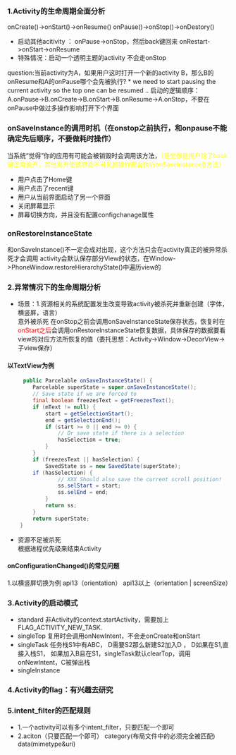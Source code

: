 ### 1.Activity的生命周期全面分析
onCreate()->onStart()->onResume()
onPause()->onStop()->onDestory()

   * 启动其他acitivity ： onPause->onStop，然后back键回来 onRestart->onStart->onResume
   * 特殊情况：启动一个透明主题的activity 不会走onStop
   
 question:当前activity为A，如果用户这时打开一个新的activity B，那么B的onResume和A的onPause哪个会先被执行?
    * we need to start pausing the current activity so the top one can be resumed ..
    启动的逻辑顺序：A.onPause->B.onCreate->B.onStart->B.onResume->A.onStop，不要在onPause中做过多操作影响打开下个界面
    
 ### onSaveInstance的调用时机（在onstop之前执行，和onpause不能确定先后顺序，不要做耗时操作）
当系统“觉得”你的应用有可能会被销毁时会调用该方法，<font color="#FFFF00">（感觉像是用户除了back键正常离开，其他离开使该界面不可见的操作都会执行onSaveInstance()方法）</font>
  + 用户点击了Home键
  + 用户点击了recent键
  + 用户从当前界面启动了另一个界面
  + 关闭屏幕显示
  + 屏幕切换方向，并且没有配置configchanage属性

### onRestoreInstanceState
和onSaveInstance()不一定会成对出现，这个方法只会在activity真正的被异常杀死才会调用
activity会默认保存部分View的状态，在Window->PhoneWindow.restoreHierarchyState()中遍历view的
    
 ### 2.异常情况下的生命周期分析
 * 场景：1.资源相关的系统配置发生改变导致activity被杀死并重新创建（字体，横竖屏，语言）
 </br>意外被杀死  在onStop之前会调用onSaveInstanceState保存状态，恢复时在<font color="#FF0000">onStart之后</font>会调用onRestoreInstanceState恢复数据，具体保存的数据要看view的对应方法所恢复的值（委托思想：Activity->Window->DecorView->子view保存）
 #### 以TextView为例
```java
     public Parcelable onSaveInstanceState() {
        Parcelable superState = super.onSaveInstanceState();
        // Save state if we are forced to
        final boolean freezesText = getFreezesText();
        if (mText != null) {
            start = getSelectionStart();
            end = getSelectionEnd();
            if (start >= 0 || end >= 0) {
                // Or save state if there is a selection
                hasSelection = true;
            }
        }
        if (freezesText || hasSelection) {
            SavedState ss = new SavedState(superState);
        if (hasSelection) {
                // XXX Should also save the current scroll position!
                ss.selStart = start;
                ss.selEnd = end;
            }
            return ss;
        }
        return superState;
    }
```
* 资源不足被杀死
</br> 根据进程优先级来结束Activity

#### onConfigurationChanged()的常见问题
1.以横竖屏切换为例 api13（orientation） api13以上（orientation | screenSize）

### 3.Activity的启动模式
* standard 非Activity的context.startActivity，需要加上FLAG_ACTIVITY_NEW_TASK.
* singleTop 复用时会调用onNewIntent，不会走onCreate和onStart
* singleTask 任务栈S1中有ABC， D需要S2那么新建S2加入D ， D如果在S1,直接入栈S1， 如果加入B且在S1，singleTask默认clearTop，调用onNewIntent，C被弹出栈
* singleInstance

### 4.Activity的flag：有兴趣去研究

### 5.intent_filter的匹配规则
* 1.一个activity可以有多个intent_filter，只要匹配一个即可
* 2.aciton（只要匹配一个即可） category(布局文件中的必须完全被匹配)  data(mimetype&uri)

